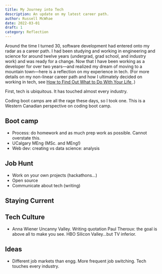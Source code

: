 ```yaml
---
title: My Journey into Tech
description: An update on my latest career path.
author: Russell McWhae
date: 2022-03-01
draft: 1
category: Reflection
---
```


Around the time I turned 30, software development had entered onto my radar as a career path. I had been studying and working in engineering and science for around twelve years (undergrad, grad school, and industry work) and was ready for a change. Now that I have been working as a developer for over two years—and realized my dream of moving to a mountain town—here is a reflection on my experience in tech. (For more details on my non-linear career path and how I ultimately decided on working in tech, see [How to Find Out What to Do With Your Life
](/journal/30-going-on-13#how-to-find-out-what-to-do-with-your-life).)

First, tech is ubiquitous. It has touched almost every industry.

Coding boot camps are all the rage these days, so I took one. This is a Western Canadian perspective on coding boot camp.

## Boot camp

-   Process: do homework and as much prep work as possible. Cannot overstate this.
-   UCalgary MEng (MSc. and MEng!)
-   Web dev: creating vs data science: analysis

## Job Hunt

-   Work on your own projects (hackathons…)
-   Open source
-   Communicate about tech (writing)

## Staying Current

## Tech Culture

-   Anna Wiener Uncanny Valley. Writing quotation Paul Theroux: the goal is above all to make you see. HBO Silicon Valley…but TV inferior.

## Ideas

-   Different job markets than engg. More frequent job switching. Tech touches every industry.

